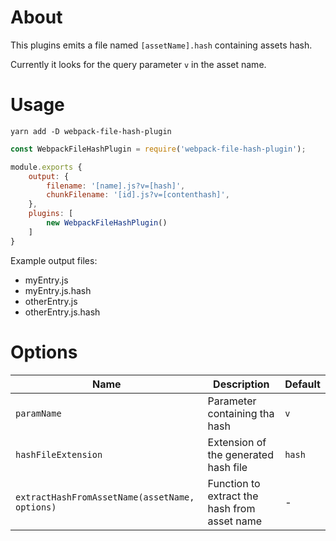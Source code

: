 # About
This plugins emits a file named `[assetName].hash` containing assets hash.

Currently it looks for the query parameter `v` in the asset name.


# Usage

`yarn add -D webpack-file-hash-plugin`

```js
const WebpackFileHashPlugin = require('webpack-file-hash-plugin');

module.exports {
    output: {
        filename: '[name].js?v=[hash]',
        chunkFilename: '[id].js?v=[contenthash]',
    },
    plugins: [
        new WebpackFileHashPlugin()
    ]
}
```

Example output files:
- myEntry.js
- myEntry.js.hash 
- otherEntry.js
- otherEntry.js.hash 


# Options 

|Name|Description|Default|
|-----|----------|-----|
|`paramName`|Parameter containing tha hash|`v`|
|`hashFileExtension`|Extension of the generated hash file|`hash`|
|`extractHashFromAssetName(assetName, options)`|Function to extract the hash from asset name| -|



